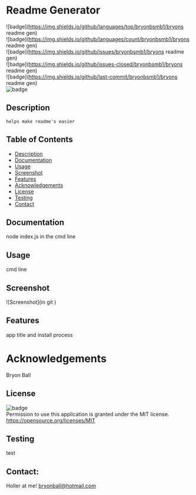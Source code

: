 # Readme Generator
 
   ![badge](https://img.shields.io/github/languages/top/bryonbsmb1/bryons readme gen)
   <br> 
   ![badge](https://img.shields.io/github/languages/count/bryonbsmb1/bryons readme gen)
   <br>
   ![badge](https://img.shields.io/github/issues/bryonbsmb1/bryons readme gen)
   <br>
   ![badge](https://img.shields.io/github/issues-closed/bryonbsmb1/bryons readme gen)
   <br>
   ![badge](https://img.shields.io/github/last-commit/bryonbsmb1/bryons readme gen)
   <br>
   ![badge](https://img.shields.io/badge/license-MIT-important)
   
   ## Description
   
    helps make readme's easier 
  
   ## Table of Contents
   - [Description](#description)
   - [Documentation](#documentation)
   - [Usage](#usage)
   - [Screenshot](#screenshot)
   - [Features](#features)
   - [Acknowledgements](#acknowledgements)
   - [License](#license)
   - [Testing](#testing)
   - [Contact](#contact)
 
   ## Documentation
   node index.js in the cmd line
  
   ## Usage
   cmd line
 
   ## Screenshot
   ![Screenshot](in git )
 
   ## Features
   app title and install process
   
   # Acknowledgements
   Bryon Ball
     
   ## License
   ![badge](https://img.shields.io/badge/license-MIT-important)
   <br>
   Permission to use this application is granted under the MIT license. <https://opensource.org/licenses/MIT>
 
 
   ## Testing
   test
 
   ## Contact:
   Holler at me! <a href="mailto:bryonball@hotmail.com">bryonball@hotmail.com</a>